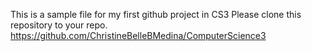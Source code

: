 This is a sample file for my first github project in CS3
Please clone this repository to your repo.
 https://github.com/ChristineBelleBMedina/ComputerScience3
